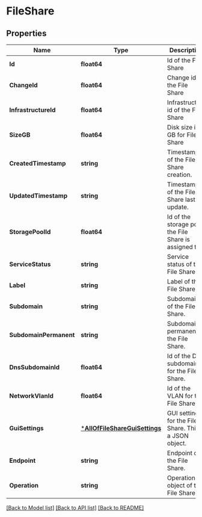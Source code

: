 # FileShare

## Properties
Name | Type | Description | Notes
------------ | ------------- | ------------- | -------------
**Id** | **float64** | Id of the File Share | [default to null]
**ChangeId** | **float64** | Change id of the File Share | [default to null]
**InfrastructureId** | **float64** | Infrastructure id of the File Share | [default to null]
**SizeGB** | **float64** | Disk size in GB for File Share | [default to null]
**CreatedTimestamp** | **string** | Timestamp of the File Share creation. | [default to null]
**UpdatedTimestamp** | **string** | Timestamp of the File Share last update. | [default to null]
**StoragePoolId** | **float64** | Id of the storage pool the File Share is assigned to | [optional] [default to null]
**ServiceStatus** | **string** | Service status of the File Share | [default to null]
**Label** | **string** | Label of the File Share. | [default to null]
**Subdomain** | **string** | Subdomain of the File Share. | [optional] [default to null]
**SubdomainPermanent** | **string** | Subdomain permanent of the File Share. | [optional] [default to null]
**DnsSubdomainId** | **float64** | Id of the DNS subdomain for the File Share. | [optional] [default to null]
**NetworkVlanId** | **float64** | Id of the VLAN for the File Share. | [optional] [default to null]
**GuiSettings** | [***AllOfFileShareGuiSettings**](AllOfFileShareGuiSettings.md) | GUI settings for the File Share. This is a JSON object. | [optional] [default to null]
**Endpoint** | **string** | Endpoint of the File Share. | [optional] [default to null]
**Operation** | **string** | Operation object of the File Share. | [optional] [default to null]

[[Back to Model list]](../README.md#documentation-for-models) [[Back to API list]](../README.md#documentation-for-api-endpoints) [[Back to README]](../README.md)

